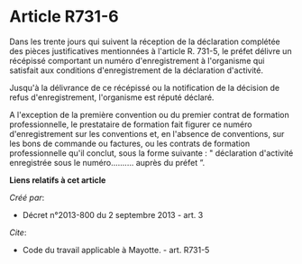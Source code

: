 # Article R731-6

Dans les trente jours qui suivent la réception de la déclaration complétée des pièces justificatives mentionnées à l'article
R. 731-5, le préfet délivre un récépissé comportant un numéro d'enregistrement à l'organisme qui satisfait aux conditions
d'enregistrement de la déclaration d'activité. 

Jusqu'à la délivrance de ce récépissé ou la notification de la décision de refus d'enregistrement, l'organisme est réputé
déclaré. 

A l'exception de la première convention ou du premier contrat de formation professionnelle, le prestataire de formation fait
figurer ce numéro d'enregistrement sur les conventions et, en l'absence de conventions, sur les bons de commande ou factures,
ou les contrats de formation professionnelle qu'il conclut, sous la forme suivante : " déclaration d'activité enregistrée
sous le numéro.......... auprès du préfet ”.

**Liens relatifs à cet article**

_Créé par_:

  - Décret n°2013-800 du 2 septembre 2013 - art. 3

_Cite_:

  - Code du travail applicable à Mayotte. - art. R731-5
